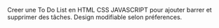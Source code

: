 Creer une To Do List en HTML CSS JAVASCRIPT pour ajouter barrer et supprimer des tâches. Design modifiable selon préferences.
